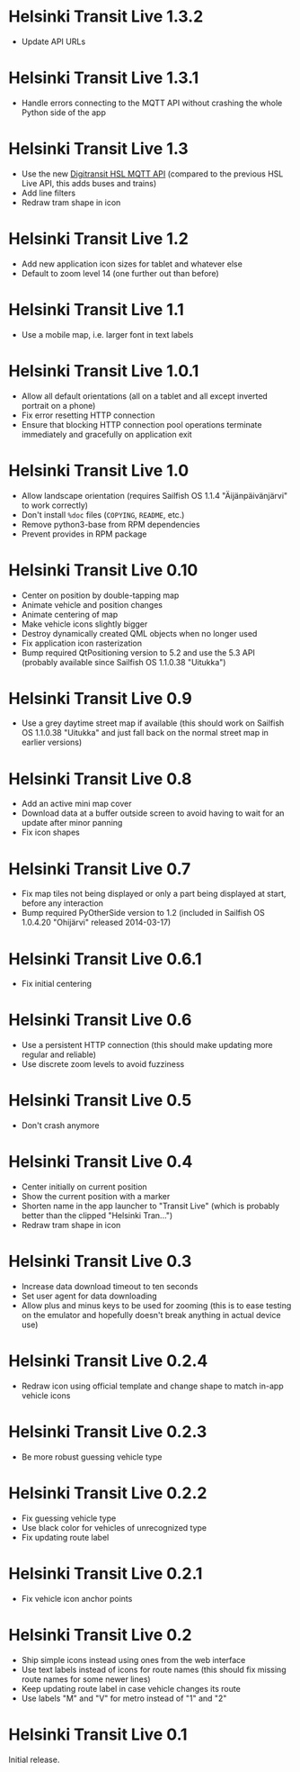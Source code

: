 Helsinki Transit Live 1.3.2
===========================

* Update API URLs

Helsinki Transit Live 1.3.1
===========================

* Handle errors connecting to the MQTT API without crashing
  the whole Python side of the app

Helsinki Transit Live 1.3
=========================

* Use the new [Digitransit HSL MQTT API][1.3a] (compared to the
  previous HSL Live API, this adds buses and trains)
* Add line filters
* Redraw tram shape in icon

[1.3a]: http://digitransit.fi/en/developers/service-catalogue/internal-components/navigator-server/

Helsinki Transit Live 1.2
=========================

* Add new application icon sizes for tablet and whatever else
* Default to zoom level 14 (one further out than before)

Helsinki Transit Live 1.1
=========================

* Use a mobile map, i.e. larger font in text labels

Helsinki Transit Live 1.0.1
===========================

* Allow all default orientations (all on a tablet and all except
  inverted portrait on a phone)
* Fix error resetting HTTP connection
* Ensure that blocking HTTP connection pool operations terminate
  immediately and gracefully on application exit

Helsinki Transit Live 1.0
=========================

* Allow landscape orientation (requires Sailfish OS 1.1.4
  "Äijänpäivänjärvi" to work correctly)
* Don't install `%doc` files (`COPYING`, `README`, etc.)
* Remove python3-base from RPM dependencies
* Prevent provides in RPM package

Helsinki Transit Live 0.10
==========================

* Center on position by double-tapping map
* Animate vehicle and position changes
* Animate centering of map
* Make vehicle icons slightly bigger
* Destroy dynamically created QML objects when no longer used
* Fix application icon rasterization
* Bump required QtPositioning version to 5.2 and use the 5.3 API
  (probably available since Sailfish OS 1.1.0.38 "Uitukka")

Helsinki Transit Live 0.9
=========================

* Use a grey daytime street map if available (this should work on
  Sailfish OS 1.1.0.38 "Uitukka" and just fall back on the normal
  street map in earlier versions)

Helsinki Transit Live 0.8
=========================

* Add an active mini map cover
* Download data at a buffer outside screen to avoid having
  to wait for an update after minor panning
* Fix icon shapes

Helsinki Transit Live 0.7
=========================

* Fix map tiles not being displayed or only a part being displayed
  at start, before any interaction
* Bump required PyOtherSide version to 1.2 (included in Sailfish OS
  1.0.4.20 "Ohijärvi" released 2014-03-17)

Helsinki Transit Live 0.6.1
===========================

* Fix initial centering

Helsinki Transit Live 0.6
=========================

* Use a persistent HTTP connection (this should make updating
  more regular and reliable)
* Use discrete zoom levels to avoid fuzziness

Helsinki Transit Live 0.5
=========================

* Don't crash anymore

Helsinki Transit Live 0.4
=========================

* Center initially on current position
* Show the current position with a marker
* Shorten name in the app launcher to "Transit Live" (which is
  probably better than the clipped "Helsinki Tran...")
* Redraw tram shape in icon

Helsinki Transit Live 0.3
=========================

* Increase data download timeout to ten seconds
* Set user agent for data downloading
* Allow plus and minus keys to be used for zooming (this is to ease
  testing on the emulator and hopefully doesn't break anything in
  actual device use)

Helsinki Transit Live 0.2.4
===========================

* Redraw icon using official template and change shape to match
  in-app vehicle icons

Helsinki Transit Live 0.2.3
===========================

* Be more robust guessing vehicle type

Helsinki Transit Live 0.2.2
===========================

* Fix guessing vehicle type
* Use black color for vehicles of unrecognized type
* Fix updating route label

Helsinki Transit Live 0.2.1
===========================

* Fix vehicle icon anchor points

Helsinki Transit Live 0.2
=========================

* Ship simple icons instead using ones from the web interface
* Use text labels instead of icons for route names (this should
  fix missing route names for some newer lines)
* Keep updating route label in case vehicle changes its route
* Use labels "M" and "V" for metro instead of "1" and "2"

Helsinki Transit Live 0.1
=========================

Initial release.
